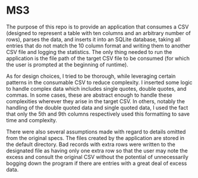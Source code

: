 # MS3

  The purpose of this repo is to provide an application that consumes a CSV (designed to represent a table with ten columns and an arbitrary number of rows), parses the data, and inserts it into an SQLite database, taking all entries that do not match the 10 column format and writing them to another CSV file and logging the statistics. The only thing needed to run the application is the file path of the target CSV file to be consumed (for which the user is prompted at the beginning of runtime). 
  
  As for design choices, I tried to be thorough, while leveraging certain patterns in the consumable CSV to reduce complexity. I inserted some logic to handle complex data which includes single quotes, double quotes, and commas. In some cases, these are abstract enough to handle these complexities wherever they arise in the target CSV. In others, notably the handling of the double quoted data and single quoted data, I used the fact that only the 5th and 9th columns respectively used this formatting to save time and complexity. 
  
  There were also several assumptions made with regard to details omitted from the original specs. The files created by the application are stored in the default directory. Bad records with extra rows were written to the designated file as having only one extra row so that the user may note the excess and consult the original CSV without the potential of unnecessarily bogging down the program if there are entries with a great deal of excess data. 

